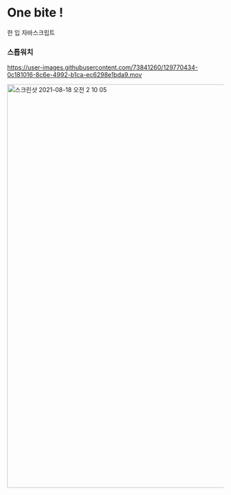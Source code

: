 # One bite !
한 입 자바스크립트

<h3>스톱워치</h3>


https://user-images.githubusercontent.com/73841260/129770434-0c181016-8c6e-4992-b1ca-ec6298e1bda9.mov

<img width="939" alt="스크린샷 2021-08-18 오전 2 10 05" src="https://user-images.githubusercontent.com/73841260/129770536-9f460a33-671d-4dcb-9cdc-052ee94bb056.png">

